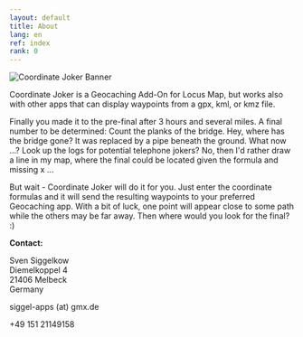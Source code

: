 ```yaml
---
layout: default
title: About
lang: en
ref: index
rank: 0
---
```


![Coordinate Joker Banner](https://raw.githubusercontent.com/siggel/coordinatejoker/refs/heads/master/images/playstore/banner.png)

Coordinate Joker is a Geocaching Add-On for Locus Map, but works also with other apps that can display waypoints from a gpx, kml, or kmz file.

Finally you made it to the pre-final after 3 hours and several miles. A final number to be determined: Count the planks of the bridge. Hey, where has the bridge gone? It was replaced by a pipe beneath the ground. What now ...? Look up the logs for potential telephone jokers? No, then I'd rather draw a line in my map, where the final could be located given the formula and missing x ...

But wait - Coordinate Joker will do it for you. Just enter the coordinate formulas and it will send the resulting waypoints to your preferred Geocaching app. With a bit of luck, one point will appear close to some path while the others may be far away. Then where would you look for the final? :)

**Contact:**

Sven Siggelkow  
Diemelkoppel 4  
21406 Melbeck  
Germany

siggel-apps (at) gmx.de

+49 151 21149158
